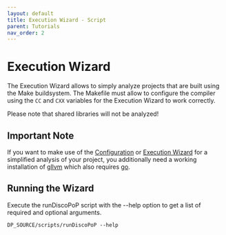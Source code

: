 ```yaml
---
layout: default
title: Execution Wizard - Script
parent: Tutorials
nav_order: 2
---
```



# Execution Wizard

The Execution Wizard allows to simply analyze projects that are built using the Make buildsystem. The Makefile must allow to configure the compiler using the `CC` and `CXX` variables for the Execution Wizard to work correctly.

Please note that shared libraries will not be analyzed!

## Important Note

If you want to make use of the [Configuration](Configuration_Wizard.md) or [Execution Wizard](Execution_Wizard.md) for a simplified analysis of your project, you additionally need a working installation of [gllvm](https://github.com/SRI-CSL/gllvm) which also requires [go](https://go.dev/doc/install).

## Running the Wizard

Execute the runDiscoPoP script with the --help option to get a list of required and optional arguments.

    DP_SOURCE/scripts/runDiscoPoP --help
